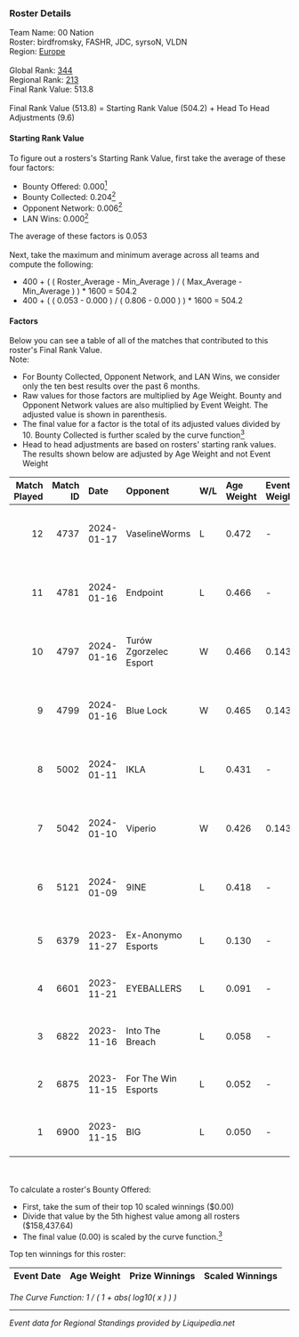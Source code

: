 ### Roster Details<br />
Team Name: 00 Nation<br />
Roster: birdfromsky, FASHR, JDC, syrsoN, VLDN<br />
Region: [Europe]( ../standings_europe.md)<br />
<br />
Global Rank: [344](../standings_global.md)<br />
Regional Rank: [213]( ../standings_europe.md)<br />
Final Rank Value:  513.8<br />
<br />
Final Rank Value (513.8) = Starting Rank Value (504.2) + Head To Head Adjustments (9.6)<br />

#### Starting Rank Value<br />
To figure out a rosters's Starting Rank Value, first take the average of these four factors:<br />
- Bounty Offered: 0.000[<sup>1</sup>](#table2)
- Bounty Collected: 0.204[<sup>2</sup>](#table1)
- Opponent Network: 0.006[<sup>2</sup>](#table1)
- LAN Wins: 0.000[<sup>2</sup>](#table1)

The average of these factors is 0.053<br />
<br />
Next, take the maximum and minimum average across all teams and compute the following:<br />
- 400 + ( ( Roster_Average - Min_Average ) / ( Max_Average - Min_Average ) ) * 1600 = 504.2
- 400 + ( ( 0.053 - 0.000 ) / ( 0.806 - 0.000 ) ) * 1600 = 504.2


#### Factors<br />
Below you can see a table of all of the matches that contributed to this roster's Final Rank Value.<br />
Note:<br />

- For Bounty Collected, Opponent Network, and LAN Wins, we consider only the ten best results over the past 6 months.
- Raw values for those factors are multiplied by Age Weight. Bounty and Opponent Network values are also multiplied by Event Weight. The adjusted value is shown in parenthesis.
- The final value for a factor is the total of its adjusted values divided by 10. Bounty Collected is further scaled by the curve function[<sup>3</sup>](#curveFunction)
- Head to head adjustments are based on rosters' starting rank values. The results shown below are adjusted by Age Weight and not Event Weight
<span id="table1"></span><br />


| Match Played | Match ID | Date       | Opponent               | W/L | Age Weight | Event Weight | Bounty Collected | Opponent Network | LAN Wins  | H2H Adj. | Roster                                |
| -: | -: | :- | :- | :- | :- | :- | :- | :- | :- | -: | :- |
|           12 |     4737 | 2024-01-17 | VaselineWorms          | L   | 0.472      | -            | -                | -                | -         |    -4.45 | birdfromsky, FASHR, JDC, syrsoN, VLDN |
|           11 |     4781 | 2024-01-16 | Endpoint               | L   | 0.466      | -            | -                | -                | -         |    -2.01 | birdfromsky, FASHR, JDC, syrsoN, VLDN |
|           10 |     4797 | 2024-01-16 | Turów Zgorzelec Esport | W   | 0.466      | 0.143        | 0.019 (0.001)    | 0.640 (0.043)    | 0 (0.000) |    12.42 | birdfromsky, FASHR, JDC, syrsoN, VLDN |
|            9 |     4799 | 2024-01-16 | Blue Lock              | W   | 0.465      | 0.143        | 0.000 (0.000)    | 0.000 (0.000)    | 0 (0.000) |     5.23 | birdfromsky, FASHR, JDC, syrsoN, VLDN |
|            8 |     5002 | 2024-01-11 | IKLA                   | L   | 0.431      | -            | -                | -                | -         |    -3.11 | birdfromsky, FASHR, JDC, syrsoN, VLDN |
|            7 |     5042 | 2024-01-10 | Viperio                | W   | 0.426      | 0.143        | 0.000 (0.000)    | 0.321 (0.020)    | 0 (0.000) |     8.58 | birdfromsky, FASHR, JDC, syrsoN, VLDN |
|            6 |     5121 | 2024-01-09 | 9INE                   | L   | 0.418      | -            | -                | -                | -         |    -5.35 | birdfromsky, FASHR, JDC, syrsoN, VLDN |
|            5 |     6379 | 2023-11-27 | Ex-Anonymo Esports     | L   | 0.130      | -            | -                | -                | -         |    -0.75 | birdfromsky, JDC, niko, susp, syrsoN  |
|            4 |     6601 | 2023-11-21 | EYEBALLERS             | L   | 0.091      | -            | -                | -                | -         |    -0.23 | birdfromsky, JDC, niko, susp, syrsoN  |
|            3 |     6822 | 2023-11-16 | Into The Breach        | L   | 0.058      | -            | -                | -                | -         |    -0.28 | birdfromsky, JDC, niko, susp, syrsoN  |
|            2 |     6875 | 2023-11-15 | For The Win Esports    | L   | 0.052      | -            | -                | -                | -         |    -0.46 | birdfromsky, JDC, niko, susp, syrsoN  |
|            1 |     6900 | 2023-11-15 | BIG                    | L   | 0.050      | -            | -                | -                | -         |    -0.01 | birdfromsky, JDC, niko, susp, syrsoN  |

<br />
<span id="table2"></span><br />
To calculate a roster's Bounty Offered:<br />

- First, take the sum of their top 10 scaled winnings ($0.00)
- Divide that value by the 5th highest value among all rosters ($158,437.64)
- The final value (0.00) is scaled by the curve function.[<sup>3</sup>](#curveFunction)

Top ten winnings for this roster:<br />

| Event Date | Age Weight | Prize Winnings | Scaled Winnings |
| :- | -: | :- | :- |


<span id="curveFunction"></span>_The Curve Function: 1 / ( 1 + abs( log10( x ) ) )_<br />

---
_Event data for Regional Standings provided by Liquipedia.net_<br />
